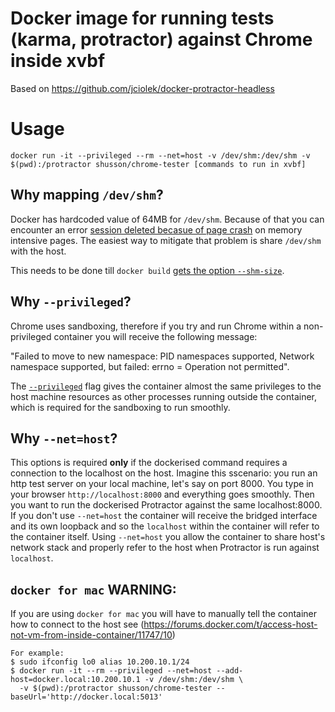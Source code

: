 # Docker image for running tests (karma, protractor) against Chrome inside xvbf

Based on https://github.com/jciolek/docker-protractor-headless

# Usage

```
docker run -it --privileged --rm --net=host -v /dev/shm:/dev/shm -v $(pwd):/protractor shusson/chrome-tester [commands to run in xvbf]
```

## Why mapping `/dev/shm`?

Docker has hardcoded value of 64MB for `/dev/shm`. Because of that you can encounter an error [session deleted becasue of page crash](https://bugs.chromium.org/p/chromedriver/issues/detail?id=1097) on memory intensive pages. The easiest way to mitigate that problem is share `/dev/shm` with the host.

This needs to be done till `docker build` [gets the option `--shm-size`](https://github.com/docker/docker/issues/2606).

## Why `--privileged`?

Chrome uses sandboxing, therefore if you try and run Chrome within a non-privileged container you will receive the following message:

"Failed to move to new namespace: PID namespaces supported, Network namespace supported, but failed: errno = Operation not permitted".

The [`--privileged`](https://docs.docker.com/engine/reference/run/#runtime-privilege-and-linux-capabilities) flag gives the container almost the same privileges to the host machine resources as other processes running outside the container, which is required for the sandboxing to run smoothly.

## Why `--net=host`?

This options is required **only** if the dockerised command requires a connection to the localhost on the host. Imagine this sscenario: you run an http test server on your local machine, let's say on port 8000. You type in your browser `http://localhost:8000` and everything goes smoothly. Then you want to run the dockerised Protractor against the same localhost:8000. If you don't use `--net=host` the container will receive the bridged interface and its own loopback and so the `localhost` within the container will refer to the container itself. Using `--net=host` you allow the container to share host's network stack and properly refer to the host when Protractor is run against `localhost`.

## `docker for mac` WARNING:
If you are using `docker for mac` you will have to manually tell the container how to connect to the host
see (https://forums.docker.com/t/access-host-not-vm-from-inside-container/11747/10)

    For example:
    $ sudo ifconfig lo0 alias 10.200.10.1/24
    $ docker run -it --rm --privileged --net=host --add-host=docker.local:10.200.10.1 -v /dev/shm:/dev/shm \
      -v $(pwd):/protractor shusson/chrome-tester --baseUrl='http://docker.local:5013'